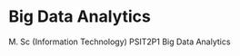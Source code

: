 # Big Data Analytics

M. Sc (Information Technology)
PSIT2P1 Big Data Analytics

<!-- 

## Index

| Sr.No. | Name | ReadME |
| --- | --- | --- |
| [Prac1A-i](/MscIT/Semester%202/BigDataAnalytics/) <br> [Prac1A-ii](/MscIT/Semester%201/Soft_Computing_Techniques/Practical%201/)| 1A-i. Design a **simple linear neural network** model. <br> 1A-ii. Calculate the **output** of **neural net** for given data. | [Prac1A-i](#prac1a-i) <br>  [Prac1A-ii](#prac1a-ii) | 

*************************
***********************

<BR>

## Prac1A-i

- 1A-i. Heading .





```python

```

<details>
<summary>OUTPUT</summary>

![]()
![]()



</details>


[🔝](#index)

**************


**************

### [Go To Top](#soft-computing-techniques)
 -->
